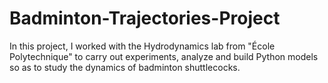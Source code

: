 # Badminton-Trajectories-Project
In this project, I worked with the Hydrodynamics lab from "École Polytechnique" to carry out experiments, analyze and build Python models so as to study the dynamics of badminton shuttlecocks.
